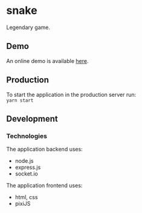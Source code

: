 # snake
Legendary game.

<h2>Demo</h2>
An online demo is available <a href="https://megasnake.herokuapp.com/">here</a>.

<h2>Production</h2>
To start the application in the production server run:<br>
<code>yarn start</code>

<h2>Development</h2>

<h3>Technologies</h3>

The application backend uses:

<ul>
  <li>node.js</li>
  <li>express.js</li>
  <li>socket.io</li>
</ul>

The application frontend uses:

<ul>
  <li>html, css</li>
  <li>pixiJS</li>
</ul>

